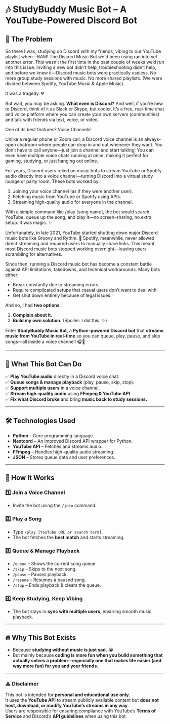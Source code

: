 # 🎶 StudyBuddy Music Bot – A YouTube-Powered Discord Bot  

## 📌 The Problem 
So there I was, studying on Discord with my friends, vibing to our YouTube playlist when—BAM! The Discord Music Bot we'd been using ran into yet another error. This wasn’t the first time in the past couple of weeks we’d run into this issue. Inviting a new bot didn’t help, troubleshooting didn’t help, and before we knew it—Discord music bots were practically useless. No more group study sessions with music. No more shared playlists. (We were divided between Spotify, YouTube Music & Apple Music).

It was a tragedy. 💔

But wait, you may be asking. **What even is Discord?** And well, if you’re new to Discord, think of it as Slack or Skype, but cooler. It’s a free, real-time chat and voice platform where you can create your own servers (communities) and talk with friends via text, voice, or video.

One of its best features? Voice Channels!

Unlike a regular phone or Zoom call, a Discord voice channel is an always-open chatroom where people can drop in and out whenever they want. You don’t have to call anyone—just join a channel and start talking! You can even have multiple voice chats running at once, making it perfect for gaming, studying, or just hanging out online.

For years, Discord users relied on music bots to stream YouTube or Spotify audio directly into a voice channel—turning Discord into a virtual study lounge or party room.
These bots worked by:
1. Joining your voice channel (as if they were another user).
2. Fetching music from YouTube or Spotify using APIs.
3. Streaming high-quality audio for everyone in the channel.

With a simple command like /play [song name], the bot would search YouTube, queue up the song, and play it—no screen-sharing, no extra setup. It was magic. ✨

Unfortunately, in late 2021, YouTube started shutting down major Discord music bots like Groovy and Rythm. 🚨 Spotify, meanwhile, never allowed direct streaming and required users to manually share links. This meant most Discord music bots stopped working overnight—leaving users scrambling for alternatives.

Since then, running a Discord music bot has become a constant battle against API limitations, takedowns, and technical workarounds. Many bots either:
- Break constantly due to streaming errors.
- Require complicated setups that casual users don’t want to deal with.
- Get shut down entirely because of legal issues.

And so, I had **two options**:  
1. **Complain about it.**  
2. **Build my own solution.** (Spoiler: I did this. ✨)  

Enter **StudyBuddy Music Bot**, a **Python-powered Discord bot** that **streams music from YouTube in real-time** so you can queue, play, pause, and skip songs—all inside a voice channel! 🎧💖  

---

## 🚀 What This Bot Can Do  
✅ **Play YouTube audio** directly in a Discord voice chat.  
✅ **Queue songs & manage playback** (play, pause, skip, stop).  
✅ **Support multiple users** in a voice channel.  
✅ **Stream high-quality audio** using **FFmpeg & YouTube API**.  
✅ **Fix what Discord broke** and bring **music back to study sessions.**  

---

## 🛠️ Technologies Used  
- **Python** – Core programming language.  
- **Nextcord** – An improved Discord API wrapper for Python.  
- **YouTube API** – Fetches and streams audio.  
- **FFmpeg** – Handles high-quality audio streaming.  
- **JSON** – Stores queue data and user preferences.  

---

## 📜 How It Works  
### **1️⃣ Join a Voice Channel**  
- Invite the bot using the `/join` command.  

### **2️⃣ Play a Song**  
- Type `/play [YouTube URL or search term]`.  
- The bot fetches the **best match** and starts streaming.  

### **3️⃣ Queue & Manage Playback**  
- `/queue` – Shows the current song queue.  
- `/skip` – Skips to the next song.  
- `/pause` – Pauses playback.  
- `/resume` – Resumes a paused song.  
- `/stop` – Ends playback & clears the queue.  

### **4️⃣ Keep Studying, Keep Vibing**  
- The bot stays in **sync with multiple users**, ensuring smooth music playback.  

---

## 🔥 Why This Bot Exists  
- Because **studying without music is just sad.** 😭  
- But mainly because **coding is more fun when you build something that actually solves a problem—especially one that makes life easier (and way more fun) for you and your friends.**
---
### ⚠️ Disclaimer
This bot is intended for **personal and educational use only**.  
It uses the **YouTube API** to stream publicly available content but **does not host, download, or modify YouTube’s streams in any way**.  
Users are responsible for ensuring compliance with YouTube’s **Terms of Service** and Discord’s **API guidelines** when using this bot.


